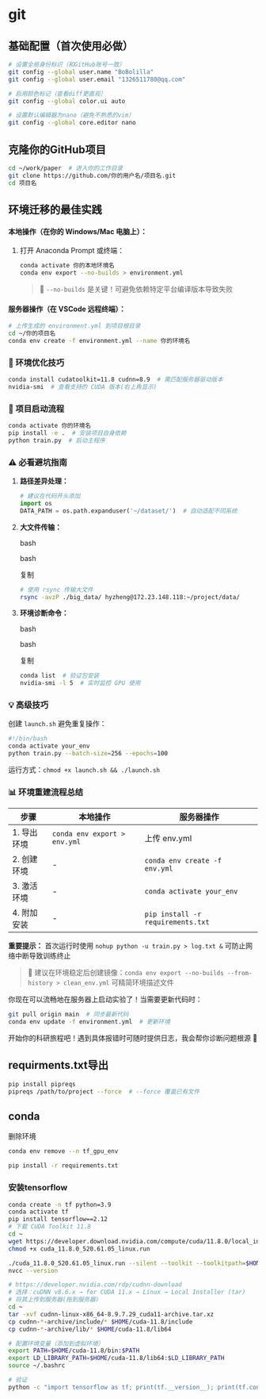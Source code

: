 # git

##  **基础配置（首次使用必做）**

```bash
# 设置全局身份标识（和GitHub账号一致）
git config --global user.name "BoBolilla"
git config --global user.email "1326511780@qq.com"

# 启用颜色标记（查看diff更直观）
git config --global color.ui auto

# 设置默认编辑器为nano（避免不熟悉的vim）
git config --global core.editor nano
```

## **克隆你的GitHub项目**

```bash
cd ~/work/paper  # 进入你的工作目录
git clone https://github.com/你的用户名/项目名.git
cd 项目名
```

## 环境迁移的最佳实践

####  本地操作（在你的 Windows/Mac 电脑上）：

1. 打开 Anaconda Prompt 或终端：

   ```bash
   conda activate 你的本地环境名
   conda env export --no-builds > environment.yml
   ```

   > 📌 `--no-builds` 是关键！可避免依赖特定平台编译版本导致失败

####  服务器操作（在 VSCode 远程终端）：

```bash
# 上传生成的 environment.yml 到项目根目录
cd ~/你的项目名
conda env create -f environment.yml --name 你的环境名
```

### 🚀 环境优化技巧

```bash
conda install cudatoolkit=11.8 cudnn=8.9  # 需匹配服务器驱动版本
nvidia-smi  # 查看支持的 CUDA 版本(右上角显示)
```

### 🧪 项目启动流程

```bash
conda activate 你的环境名
pip install -e .  # 安装项目自身依赖
python train.py  # 启动主程序
```

### ⚠️ 必看避坑指南

1. **路径差异处理：**

   ```python
   # 建议在代码开头添加
   import os
   DATA_PATH = os.path.expanduser('~/dataset/')  # 自动适配不同系统
   ```

2. **大文件传输：**

   bash

   bash

   复制

   ```bash
   # 使用 rsync 传输大文件
   rsync -avzP ./big_data/ hyzheng@172.23.148.118:~/project/data/
   ```

3. **环境诊断命令：**

   bash

   bash

   复制

   ```bash
   conda list  # 验证包安装
   nvidia-smi -l 5  # 实时监控 GPU 使用
   ```

### 💡 高级技巧

创建 `launch.sh` 避免重复操作：

```bash
#!/bin/bash
conda activate your_env
python train.py --batch-size=256 --epochs=100
```

运行方式：`chmod +x launch.sh && ./launch.sh`

### 📊 环境重建流程总结

| 步骤        | 本地操作                     | 服务器操作                        |
| ----------- | ---------------------------- | --------------------------------- |
| 1. 导出环境 | `conda env export > env.yml` | 上传 env.yml                      |
| 2. 创建环境 | -                            | `conda env create -f env.yml`     |
| 3. 激活环境 | -                            | `conda activate your_env`         |
| 4. 附加安装 | -                            | `pip install -r requirements.txt` |

**重要提示：** 首次运行时使用 `nohup python -u train.py > log.txt &` 可防止网络中断导致训练终止

> 🔭 建议在环境稳定后创建镜像：`conda env export --no-builds --from-history > clean_env.yml` 可精简环境描述文件

你现在可以流畅地在服务器上启动实验了！当需要更新代码时：

```bash
git pull origin main  # 同步最新代码
conda env update -f environment.yml  # 更新环境
```

开始你的科研旅程吧！遇到具体报错时可随时提供日志，我会帮你诊断问题根源 🚀

## requirments.txt导出

```bash
pip install pipreqs
pipreqs /path/to/project --force  # --force 覆盖已有文件
```

## conda

删除环境

```bash
conda env remove --n tf_gpu_env

pip install -r requirements.txt
```

### 安装tensorflow

```bash
conda create -n tf python=3.9
conda activate tf
pip install tensorflow==2.12
# 下载 CUDA Toolkit 11.8
cd ~
wget https://developer.download.nvidia.com/compute/cuda/11.8.0/local_installers/cuda_11.8.0_520.61.05_linux.run
chmod +x cuda_11.8.0_520.61.05_linux.run

./cuda_11.8.0_520.61.05_linux.run --silent --toolkit --toolkitpath=$HOME/cuda-11.8
nvcc --version

# https://developer.nvidia.com/rdp/cudnn-download
# 选择：cuDNN v8.6.x → for CUDA 11.x → Linux → Local Installer (tar)
# 将其上传到服务器(拖到服务器)
cd ~
tar -xvf cudnn-linux-x86_64-8.9.7.29_cuda11-archive.tar.xz
cp cudnn-*-archive/include/* $HOME/cuda-11.8/include
cp cudnn-*-archive/lib/* $HOME/cuda-11.8/lib64

# 配置环境变量（添加到虚拟环境）
export PATH=$HOME/cuda-11.8/bin:$PATH
export LD_LIBRARY_PATH=$HOME/cuda-11.8/lib64:$LD_LIBRARY_PATH
source ~/.bashrc

# 验证
python -c "import tensorflow as tf; print(tf.__version__); print(tf.config.list_physical_devices('GPU'))"


```

